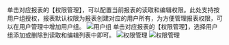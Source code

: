 单击对应报表的【权限管理】，可以配置当前报表的读取和编辑权限。此处支持按用户组授权，报表默认权限为报表创建对应的用户所有，为方便管理报表权限，可以在用户管理中增加用户组。
![用户组](http://imgcache.tce.fsphere.cn/image/mc.qcloudimg.com/static/img/8de8ad9fa5fc702ab60e081289f6ac28/image.png)
单击对应报表的【权限管理】，选择用户组添加或删除到读取和编辑列表中即可。
![权限管理](http://imgcache.tce.fsphere.cn/image/mc.qcloudimg.com/static/img/22215e2c84d3904d23ab9143379b9a9c/image.png)
![权限管理](http://imgcache.tce.fsphere.cn/image/mc.qcloudimg.com/static/img/f6d76c4feedf6f1735d801f0b15a83d3/image.png)
